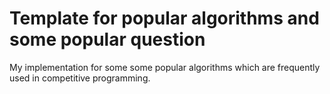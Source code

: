 # **Template for popular algorithms and some popular question**

 My implementation for some some popular algorithms which are frequently used in competitive programming.
